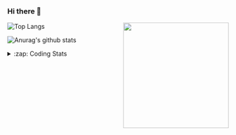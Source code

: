### Hi there 👋

<!--
**tao8687/tao8687** is a ✨ _special_ ✨ repository because its `README.md` (this file) appears on your GitHub profile.

Here are some ideas to get you started:

- 🔭 I’m currently working on ...
- 🌱 I’m currently learning ...
- 👯 I’m looking to collaborate on ...
- 🤔 I’m looking for help with ...
- 💬 Ask me about ...
- 📫 How to reach me: ...
- 😄 Pronouns: ...
- ⚡ Fun fact: ...
-->

<img align='right' src="https://media.giphy.com/media/M9gbBd9nbDrOTu1Mqx/giphy.gif" width="240">

  
![Top Langs](https://github-readme-stats.vercel.app/api/top-langs/?username=tao8687&layout=compact&title_color=23238E&text_color=A67D3D)

![Anurag's github stats](https://github-readme-stats.vercel.app/api?username=tao8687&show_icons=true&&text_color=A67D3D&title_color=23238E&show_icons=false&count_private=true&hide=stars)

<details>
  <summary>:zap: Coding Stats</summary>
  <br>
    
<!--START_SECTION:waka-->

```text
From: 29 March 2023 - To: 05 April 2023

C             24 hrs 28 mins  █████████████████▓░░░░░░░   70.26 %
Text          2 hrs 31 mins   █▓░░░░░░░░░░░░░░░░░░░░░░░   07.26 %
Python        2 hrs 26 mins   █▓░░░░░░░░░░░░░░░░░░░░░░░   07.03 %
C++           1 hr 45 mins    █▒░░░░░░░░░░░░░░░░░░░░░░░   05.04 %
Markdown      1 hr 36 mins    █░░░░░░░░░░░░░░░░░░░░░░░░   04.63 %
Makefile      50 mins         ▓░░░░░░░░░░░░░░░░░░░░░░░░   02.40 %
```

<!--END_SECTION:waka-->
</details>
